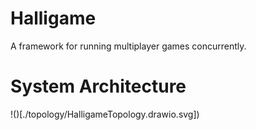 # Halligame
A framework for running multiplayer games concurrently.

# System Architecture
!()[./topology/HalligameTopology.drawio.svg])
